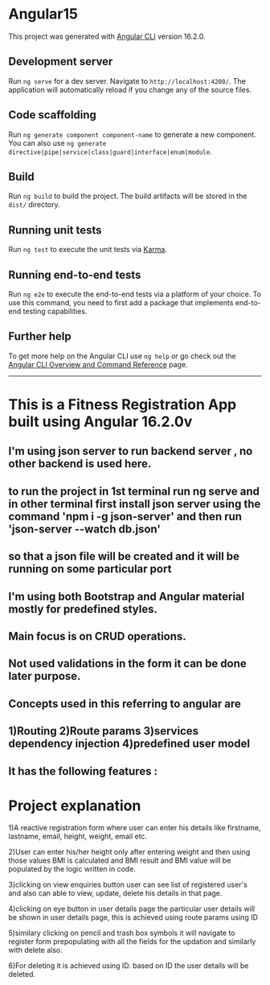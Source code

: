 # Angular15

This project was generated with [Angular CLI](https://github.com/angular/angular-cli) version 16.2.0.

## Development server

Run `ng serve` for a dev server. Navigate to `http://localhost:4200/`. The application will automatically reload if you change any of the source files.

## Code scaffolding

Run `ng generate component component-name` to generate a new component. You can also use `ng generate directive|pipe|service|class|guard|interface|enum|module`.

## Build

Run `ng build` to build the project. The build artifacts will be stored in the `dist/` directory.

## Running unit tests

Run `ng test` to execute the unit tests via [Karma](https://karma-runner.github.io).

## Running end-to-end tests

Run `ng e2e` to execute the end-to-end tests via a platform of your choice. To use this command, you need to first add a package that implements end-to-end testing capabilities.

## Further help

To get more help on the Angular CLI use `ng help` or go check out the [Angular CLI Overview and Command Reference](https://angular.io/cli) page.


-------------------------

# This is a Fitness Registration App built using Angular 16.2.0v

## I'm using json server to run backend server , no other backend is used here.
## to run the project in 1st terminal run ng serve and in other terminal first install json server using the command 'npm i -g json-server' and then run 'json-server --watch db.json'
## so that a json file will be created and it will be running on some particular port
## I'm using both Bootstrap and Angular material mostly for predefined styles.
## Main focus is on CRUD operations.
## Not used validations in the form it can be done later purpose.

## Concepts used in this referring to angular are

## 1)Routing 2)Route params 3)services dependency injection 4)predefined user model 

## It has the following features :

# Project explanation 

1)A reactive registration form where user can enter his details like firstname, lastname, email, height, weight, email etc.

2)User can enter his/her height only after entering weight and then using those values BMI is calculated and BMI result and BMI value will be populated by the logic written in code.

3)clicking on view enquiries button user can see list of registered user's and also can able to view, update, delete his details in that page.

4)clicking on eye button in user details page the particular user details will be shown in user details page, this is achieved using route params using ID

5)similary clicking on pencil and trash box symbols it will navigate to register form prepopulating with all the fields for the updation and similarly with delete also.

6)For deleting it is achieved using ID. based on ID the user details will be deleted.





